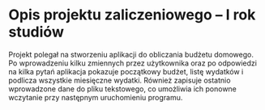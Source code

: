 # Opis projektu zaliczeniowego – I rok studiów
Projekt polegał na stworzeniu aplikacji do obliczania budżetu domowego. Po wprowadzeniu kilku zmiennych przez użytkownika oraz po odpowiedzi na kilka pytań aplikacja pokazuje początkowy budżet, listę wydatków i podlicza wszystkie miesięczne wydatki.
Również zapisuje ostatnio wprowadzone dane do pliku tekstowego, co umożliwia ich ponowne wczytanie przy następnym uruchomieniu programu.
